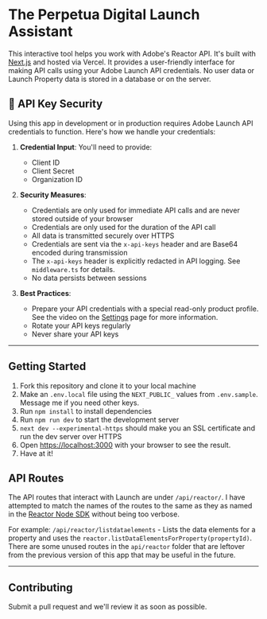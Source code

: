 # The Perpetua Digital Launch Assistant

This interactive tool helps you work with Adobe's Reactor API. It's built with [Next.js](https://nextjs.org) and hosted via Vercel. It provides a user-friendly interface for making API calls using your Adobe Launch API credentials. No user data or Launch Property data is stored in a database or on the server.

## 🔐 API Key Security

Using this app in development or in production requires Adobe Launch API credentials to function. Here's how we handle your credentials:

1. **Credential Input**: You'll need to provide:
   - Client ID
   - Client Secret
   - Organization ID

2. **Security Measures**:
   - Credentials are only used for immediate API calls and are never stored outside of your browser
   - Credentials are only used for the duration of the API call
   - All data is transmitted securely over HTTPS
   - Credentials are sent via the `x-api-keys` header and are Base64 encoded during transmission
   - The `x-api-keys` header is explicitly redacted in API logging. See `middleware.ts` for details.
   - No data persists between sessions

3. **Best Practices**:
   - Prepare your API credentials with a special read-only product profile. See the video on the [Settings](https://assistant.perpetua.digital/settings) page for more information.
   - Rotate your API keys regularly
   - Never share your API keys

---

## Getting Started

1. Fork this repository and clone it to your local machine
2. Make an `.env.local` file using the `NEXT_PUBLIC_` values from `.env.sample`. Message me if you need other keys.
3. Run `npm install` to install dependencies
4. Run `npm run dev` to start the development server
5. `next dev --experimental-https` should make you an SSL certificate and run the dev server over HTTPS
6. Open [https://localhost:3000](https://localhost:3000) with your browser to see the result.
7. Have at it!

## API Routes
The API routes that interact with Launch are under `/api/reactor/`. I have attempted to match the names of the routes to the same as they as named in the [Reactor Node SDK](https://github.com/adobe/reactor-sdk-javascript/tree/master) without being too verbose. 

For example:
`/api/reactor/listdataelements` - Lists the data elements for a property and uses the `reactor.listDataElementsForProperty(propertyId)`. There are some unused routes in the `api/reactor` folder that are leftover from the previous version of this app that may be useful in the future.

---

## Contributing

Submit a pull request and we'll review it as soon as possible. 

